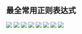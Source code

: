 ## 最全常用正则表达式
![](/assets/reg-img/wechat_202208011211462.jpg)
![](/assets/reg-img/wechat_20220801121146.jpg)
![](/assets/reg-img/wechat_202208011211467.jpg)
![](/assets/reg-img/wechat_202208011211464.jpg)
![](/assets/reg-img/wechat_202208011211465.jpg)
![](/assets/reg-img/wechat_202208011211466.jpg)
![](/assets/reg-img/wechat_202208011211461.jpg)
![](/assets/reg-img/wechat_202208011211463.jpg)
